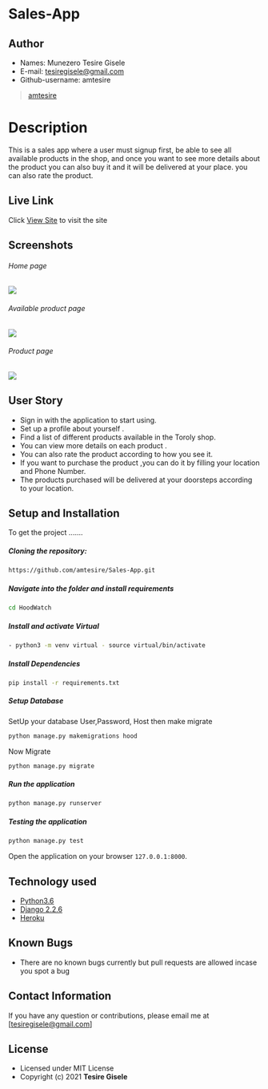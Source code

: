 # Sales-App

## Author  

* Names: Munezero Tesire Gisele
* E-mail: tesiregisele@gmail.com
* Github-username: amtesire

>[amtesire](https://github.com/amtesire)    
  
# Description  
This is a sales app where a user must signup first, be able to see all available products in the shop, and once you want to see more details about the product you can also buy it and it will be delivered at your place. you can also rate the product. 

##  Live Link  
 Click [View Site]()  to visit the site
  
## Screenshots 
###### Home page
 
<img src="https://raw.githubusercontent.com/amtesire/Hood-Project/master/static/images/homepage3.png">

###### Available product page

<img src="https://raw.githubusercontent.com/amtesire/Hood-Project/master/static/images/secondpage.png">

###### Product page
 
<img src="https://raw.githubusercontent.com/amtesire/Hood-Project/master/static/images/productpage.png">

## User Story  
  
* Sign in with the application to start using.
* Set up a profile about yourself .
* Find a list of different products available in the Toroly shop.
* You can view more details on each product .
* You can also rate the product according to how you see it.
* If you want to purchase the product ,you can do it by filling your location and Phone Number.
* The products purchased will be delivered at your doorsteps according to your location.
  
## Setup and Installation  
To get the project .......  
  
##### Cloning the repository:  
 ```bash 
https://github.com/amtesire/Sales-App.git
```
##### Navigate into the folder and install requirements  
 ```bash 
cd HoodWatch 
```
##### Install and activate Virtual  
 ```bash 
- python3 -m venv virtual - source virtual/bin/activate  
```  
##### Install Dependencies  
 ```bash 
 pip install -r requirements.txt 
```  
 ##### Setup Database  
  SetUp your database User,Password, Host then make migrate  
 ```bash 
python manage.py makemigrations hood
 ``` 
 Now Migrate  
 ```bash 
 python manage.py migrate 
```
##### Run the application  
 ```bash 
 python manage.py runserver 
``` 
##### Testing the application  
 ```bash 
 python manage.py test 
```
Open the application on your browser `127.0.0.1:8000`.  
  
 
## Technology used  
  
* [Python3.6](https://www.python.org/)  
* [Django 2.2.6](https://docs.djangoproject.com/en/2.2/)  
* [Heroku](https://heroku.com)  
  
  
## Known Bugs  
* There are no known bugs currently but pull requests are allowed incase you spot a bug  
  
## Contact Information   
If you have any question or contributions, please email me at [tesiregisele@gmail.com]  
  
## License 
* Licensed under MIT License
* Copyright (c) 2021 **Tesire Gisele**